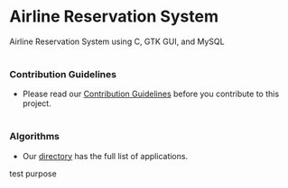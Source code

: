 # Airline Reservation System
Airline Reservation System using C, GTK GUI, and MySQL
<br><br>

### Contribution Guidelines
- Please read our [Contribution Guidelines](CONTRIBUTING.md) before you contribute to this project.
<br><br>

### Algorithms
- Our [directory](DIRECTORY.md) has the full list of applications.

test purpose

